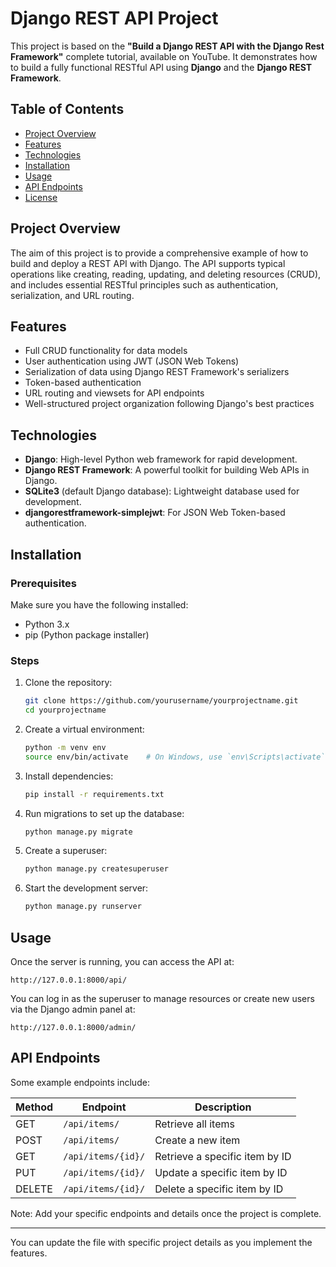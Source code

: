 # Django REST API Project

This project is based on the **"Build a Django REST API with the Django Rest Framework"** complete tutorial, available on YouTube. It demonstrates how to build a fully functional RESTful API using **Django** and the **Django REST Framework**.

## Table of Contents
- [Project Overview](#project-overview)
- [Features](#features)
- [Technologies](#technologies)
- [Installation](#installation)
- [Usage](#usage)
- [API Endpoints](#api-endpoints)
- [License](#license)

## Project Overview
The aim of this project is to provide a comprehensive example of how to build and deploy a REST API with Django. The API supports typical operations like creating, reading, updating, and deleting resources (CRUD), and includes essential RESTful principles such as authentication, serialization, and URL routing.

## Features
- Full CRUD functionality for data models
- User authentication using JWT (JSON Web Tokens)
- Serialization of data using Django REST Framework's serializers
- Token-based authentication
- URL routing and viewsets for API endpoints
- Well-structured project organization following Django's best practices

## Technologies
- **Django**: High-level Python web framework for rapid development.
- **Django REST Framework**: A powerful toolkit for building Web APIs in Django.
- **SQLite3** (default Django database): Lightweight database used for development.
- **djangorestframework-simplejwt**: For JSON Web Token-based authentication.

## Installation

### Prerequisites
Make sure you have the following installed:
- Python 3.x
- pip (Python package installer)

### Steps
1. Clone the repository:
   ```bash
   git clone https://github.com/yourusername/yourprojectname.git
   cd yourprojectname
   ```

2. Create a virtual environment:
   ```bash
   python -m venv env
   source env/bin/activate    # On Windows, use `env\Scripts\activate`
   ```

3. Install dependencies:
   ```bash
   pip install -r requirements.txt
   ```

4. Run migrations to set up the database:
   ```bash
   python manage.py migrate
   ```

5. Create a superuser:
   ```bash
   python manage.py createsuperuser
   ```

6. Start the development server:
   ```bash
   python manage.py runserver
   ```

## Usage

Once the server is running, you can access the API at:
```
http://127.0.0.1:8000/api/
```

You can log in as the superuser to manage resources or create new users via the Django admin panel at:
```
http://127.0.0.1:8000/admin/
```

## API Endpoints

Some example endpoints include:

| Method | Endpoint              | Description           |
|--------|-----------------------|-----------------------|
| GET    | `/api/items/`          | Retrieve all items    |
| POST   | `/api/items/`          | Create a new item     |
| GET    | `/api/items/{id}/`     | Retrieve a specific item by ID |
| PUT    | `/api/items/{id}/`     | Update a specific item by ID   |
| DELETE | `/api/items/{id}/`     | Delete a specific item by ID   |

Note: Add your specific endpoints and details once the project is complete.


---

You can update the file with specific project details as you implement the features.
